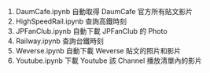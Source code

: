 1. DaumCafe.ipynb
  自動取得 DaumCafe 官方所有貼文影片
2. HighSpeedRail.ipynb
   查詢高鐵時刻
3. JPFanClub.ipynb
   自動下載 JPFanClub 的 Photo
4. Railway.ipynb
   查詢台鐵時刻
5. Weverse.ipynb
   自動下載 Weverse 貼文的照片和影片
6. Youtube.ipynb
   下載 Youtube 該 Channel 播放清單內的影片
